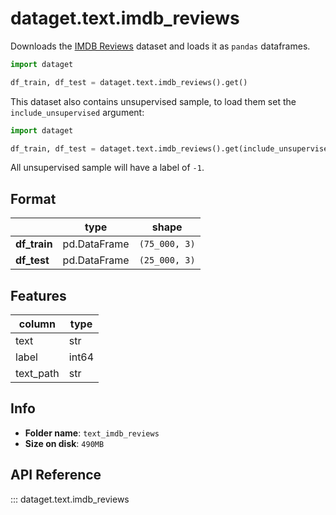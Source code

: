 
# dataget.text.imdb_reviews
Downloads the [IMDB Reviews](http://ai.stanford.edu/~amaas/data/sentiment/) dataset and loads it as `pandas` dataframes.

```python
import dataget

df_train, df_test = dataget.text.imdb_reviews().get()
```
This dataset also contains unsupervised sample, to load them set the `include_unsupervised` argument:

```python
import dataget

df_train, df_test = dataget.text.imdb_reviews().get(include_unsupervised=True)
```
All unsupervised sample will have a label of `-1`. 

## Format
|              | type         | shape         |
| ------------ | ------------ | ------------- |
| **df_train** | pd.DataFrame | `(75_000, 3)` |
| **df_test**  | pd.DataFrame | `(25_000, 3)` |

## Features
| column    | type  |
| --------- | ----- |
| text      | str   |
| label     | int64 |
| text_path | str   |

## Info
* **Folder name**: `text_imdb_reviews`
* **Size on disk**: `490MB`

## API Reference
::: dataget.text.imdb_reviews